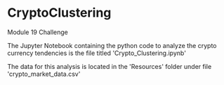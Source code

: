 # CryptoClustering
Module 19 Challenge

The Jupyter Notebook containing the python code to analyze the crypto currency tendencies is the file titled 'Crypto_Clustering.ipynb'

The data for this analysis is located in the 'Resources' folder under file 'crypto_market_data.csv'
